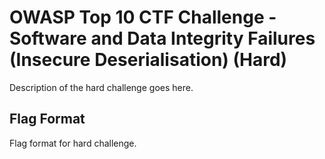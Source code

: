 # OWASP Top 10 CTF Challenge - Software and Data Integrity Failures (Insecure Deserialisation) (Hard)
Description of the hard challenge goes here.

## Flag Format
Flag format for hard challenge.
